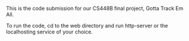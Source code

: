 This is the code submission for our CS448B final project, Gotta Track Em All.

To run the code, cd to the web directory and run http-server or the localhosting service of your choice.
